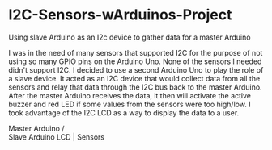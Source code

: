 # I2C-Sensors-wArduinos-Project
Using slave Arduino as an I2c device to gather data for a master Arduino


I was in the need of many sensors that supported I2C for the purpose of not using so many GPIO pins on the Arduino Uno. None of the
sensors I needed didn't support I2C. I decided to use a second Arduino Uno to play the role of a slave device. 
It acted as an I2C device that would collect data from all the sensors and relay that data through the I2C bus back to the master Arduino. 
After the master Arduino receives the data, it then will activate the active buzzer and red LED if some values from the sensors were too high/low. I took advantage of
the I2C LCD as a way to display the data to a user. 

   Master Arduino
   /            \
Slave Arduino    LCD
    |
Sensors
